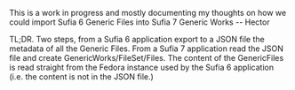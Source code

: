 This is a work in progress and mostly documenting my thoughts on how we could import Sufia 6 Generic Files into Sufia 7 Generic Works -- Hector

TL;DR. Two steps, from a Sufia 6 application export to a JSON file the metadata of all the Generic Files. From a Sufia 7 application read the JSON file and create GenericWorks/FileSet/Files. The content of the GenericFiles is read straight from the Fedora instance used by the Sufia 6 application (i.e. the content is not in the JSON file.)

